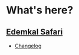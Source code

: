 
# What's here?
## [Edemkal Safari](https://snappsu.github.io/edemkal/edemkal-safari/)
* [Changelog](https://snappsu.github.io/edemkal/edemkal-safari/changelog)
